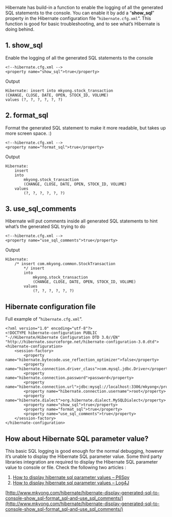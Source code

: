 Hibernate has build-in a function to enable the logging of all the generated SQL statements to the console. You can enable it by add a “**show_sql**” property in the Hibernate configuration file “`hibernate.cfg.xml`“. This function is good for basic troubleshooting, and to see what’s Hibernate is doing behind.

## 1\. show_sql

Enable the logging of all the generated SQL statements to the console

    <!--hibernate.cfg.xml -->
    <property name="show_sql">true</property>

Output

    Hibernate: insert into mkyong.stock_transaction
    (CHANGE, CLOSE, DATE, OPEN, STOCK_ID, VOLUME)
    values (?, ?, ?, ?, ?, ?)

## 2\. format_sql

Format the generated SQL statement to make it more readable, but takes up more screen space. :)

    <!--hibernate.cfg.xml -->
    <property name="format_sql">true</property>

Output

    Hibernate:
        insert
        into
            mkyong.stock_transaction
            (CHANGE, CLOSE, DATE, OPEN, STOCK_ID, VOLUME)
        values
            (?, ?, ?, ?, ?, ?)

## 3\. use_sql_comments

Hibernate will put comments inside all generated SQL statements to hint what’s the generated SQL trying to do

    <!--hibernate.cfg.xml -->
    <property name="use_sql_comments">true</property>

Output

    Hibernate:
        /* insert com.mkyong.common.StockTransaction
            */ insert
            into
                mkyong.stock_transaction
                (CHANGE, CLOSE, DATE, OPEN, STOCK_ID, VOLUME)
            values
                (?, ?, ?, ?, ?, ?)

## Hibernate configuration file

Full example of “`hibernate.cfg.xml`“.

    <?xml version="1.0" encoding="utf-8"?>
    <!DOCTYPE hibernate-configuration PUBLIC
    "-//Hibernate/Hibernate Configuration DTD 3.0//EN"
    "http://hibernate.sourceforge.net/hibernate-configuration-3.0.dtd">
    <hibernate-configuration>
        <session-factory>
            <property name="hibernate.bytecode.use_reflection_optimizer">false</property>
            <property name="hibernate.connection.driver_class">com.mysql.jdbc.Driver</property>
            <property name="hibernate.connection.password">password</property>
            <property name="hibernate.connection.url">jdbc:mysql://localhost:3306/mkyong</property>
            <property name="hibernate.connection.username">root</property>
            <property name="hibernate.dialect">org.hibernate.dialect.MySQLDialect</property>
            <property name="show_sql">true</property>
            <property name="format_sql">true</property>
            <property name="use_sql_comments">true</property>
        </session-factory>
    </hibernate-configuration>

## How about Hibernate SQL parameter value?

This basic SQL logging is good enough for the normal debugging, however it’s unable to display the Hibernate SQL parameter value. Some third party libraries integration are required to display the Hibernate SQL parameter value to console or file. Check the following two articles :

1.  [How to display hibernate sql parameter values – P6Spy](http://www.mkyong.com/hibernate/how-to-display-hibernate-sql-parameter-values-solution/)
2.  [How to display hibernate sql parameter values – Log4J](http://www.mkyong.com/hibernate/how-to-display-hibernate-sql-parameter-values-log4j/)

[http://www.mkyong.com/hibernate/hibernate-display-generated-sql-to-console-show_sql-format_sql-and-use_sql_comments/](http://www.mkyong.com/hibernate/hibernate-display-generated-sql-to-console-show_sql-format_sql-and-use_sql_comments/)
